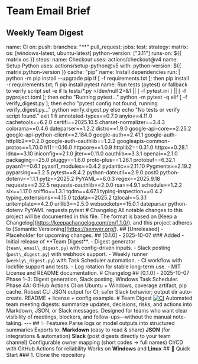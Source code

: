 # Team Email Brief
## Weekly Team Digest
name: CI on: push: branches: "**" pull_request: jobs: test: strategy: matrix: os: [windows-latest, ubuntu-latest] python-version: ["3.11"] runs-on: ${{ matrix.os }} steps: name: Checkout uses: actions/checkout@v4 name: Setup Python uses: actions/setup-python@v5 with: python-version: ${{ matrix.python-version }} cache: "pip" name: Install dependencies run: | python -m pip install --upgrade pip if [ -f requirements.txt ]; then pip install -r requirements.txt; fi pip install pytest name: Run tests (pytest) or fallback to verify script set -e if ls tests/*.py >/dev/null 2>&1 || [ -f pytest.ini ] || [ -f pyproject.toml ]; then echo "Running pytest…" python -m pytest -q elif [ -f verify_digest.py ]; then echo "pytest config not found, running verify_digest.py…" python verify_digest.py else echo "No tests or verify script found." exit 1 fi annotated-types==0.7.0 anyio==4.11.0 cachetools==6.2.0 certifi==2025.10.5 charset-normalizer==3.4.3 colorama==0.4.6 dateparser==1.2.2 distro==1.9.0 google-api-core==2.25.2 google-api-python-client==2.184.0 google-auth==2.41.1 google-auth-httplib2==0.2.0 google-auth-oauthlib==1.2.2 googleapis-common-protos==1.70.0 h11==0.16.0 httpcore==1.0.9 httplib2==0.31.0 httpx==0.28.1 idna==3.10 iniconfig==2.1.0 jiter==0.11.0 oauthlib==3.3.1 openai==2.1.0 packaging==25.0 pluggy==1.6.0 proto-plus==1.26.1 protobuf==6.32.1 pyasn1==0.6.1 pyasn1_modules==0.4.2 pydantic==2.11.10 Pygments==2.19.2 pyparsing==3.2.5 pytest==8.4.2 python-dateutil==2.9.0.post0 python-dotenv==1.1.1 pytz==2025.2 PyYAML==6.0.3 regex==2025.9.18 requests==2.32.5 requests-oauthlib==2.0.0 rsa==4.9.1 schedule==1.2.2 six==1.17.0 sniffio==1.3.1 tqdm==4.67.1 typing-inspection==0.4.2 typing_extensions==4.15.0 tzdata==2025.2 tzlocal==5.3.1 uritemplate==4.2.0 urllib3==2.5.0 websockets==15.0.1 dateparser python-dotenv PyYAML requests pytest \# Changelog All notable changes to this project will be documented in this file. The format is based on \[Keep a Changelog](https://keepachangelog.com/en/1.1.0/), and this project adheres to \[Semantic Versioning](https://semver.org/). \## \[Unreleased] \- Placeholder for upcoming changes. \## \[0.1.0] - 2025-10-07 \### Added \- Initial release of \*\*Team Digest\*\*. \- Digest generator (`team\_email\_digest.py`) with config-driven inputs. \- Slack posting (`post\_digest.py`) with webhook support. \- Weekly runner (`weekly\_digest.py`) with Task Scheduler automation. \- CI workflow with lockfile support and tests. \- Log rotation for stable long-term use. \- MIT License and README documentation. # Changelog ## [0.1.0] - 2025-10-07 Phase 1–3: Digest generation, Slack posting, Windows Task Scheduler. Phase 4A: GitHub Actions CI on Ubuntu + Windows, coverage artifact, pip cache. Robust CLI JSON output for CI; safer Slack behavior; output dir auto-create. README + license + config example. # Team Digest [![CI](https://github.com/anurajdeol90/team-digest/actions/workflows/ci.yml/badge.svg)](https://github.com/anurajdeol90/team-digest/actions/workflows/ci.yml) Automated team meeting digests: summarize updates, decisions, risks, and actions into Markdown, JSON, or Slack messages. Designed for teams who want clear visibility of meetings, blockers, and follow-ups—without the manual note-taking. --- ## ✨ Features Parse logs or model outputs into structured summaries Exports to: **Markdown** (easy to read & share) **JSON** (for integrations & automation) **Slack** (post digests directly to your team channel) Configurable owner mapping (short codes → full names) CI/CD with GitHub Actions for reliability Works on **Windows** and **Linux** ## 🚀 Quick Start ### 1. Clone the repository
